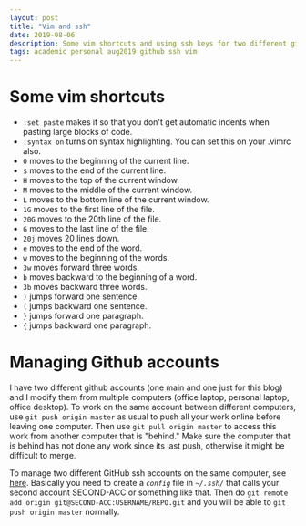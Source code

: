 ```yaml
---
layout: post
title: "Vim and ssh"
date: 2019-08-06
description: Some vim shortcuts and using ssh keys for two different github accounts on one computer 
tags: academic personal aug2019 github ssh vim
---
```


# Some vim shortcuts
* `:set paste` makes it so that you don't get automatic indents when pasting large blocks of code.
* `:syntax on` turns on syntax highlighting. You can set this on your .vimrc also.
* `0` moves to the beginning of the current line.
* `$` moves to the end of the current line.
* `H` moves to the top of the current window.
* `M` moves to the middle of the current window.
* `L` moves to the bottom line of the current window.
* `1G` moves to the first line of the file.
* `20G` moves to the 20th line of the file.
* `G` moves to the last line of the file.
* `20j` moves 20 lines down.
* `e` moves to the end of the word.
* `w` moves to the beginning of the words.
* `3w` moves forward three words.
* `b` moves backward to the beginning of a word.
* `3b` moves backward three words.
* `)` jumps forward one sentence.
* `(` jumps backward one sentence.
* `}` jumps forward one paragraph.
* `{` jumps backward one paragraph.

# Managing Github accounts
I have two different github accounts (one main and one just for this blog) and I modify them from multiple computers (office laptop, personal laptop, office desktop). To work on the same account between different computers, use `git push origin master` as usual to push all your work online before leaving one computer. Then use `git pull origin master` to access this work from another computer that is "behind." Make sure the computer that is behind has not done any work since its last push, otherwise it might be difficult to merge.

To manage two different GitHub ssh accounts on the same computer, see [here](https://code.tutsplus.com/tutorials/quick-tip-how-to-work-with-github-and-multiple-accounts--net-22574). Basically you need to create a *`config`* file in *`~/.ssh/`* that calls your second account SECOND-ACC or something like that. Then do `git remote add origin git@SECOND-ACC:USERNAME/REPO.git` and you will be able to `git push origin master` normally.  
